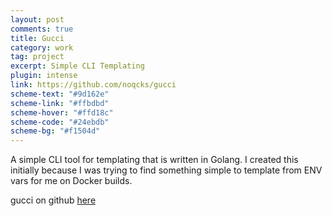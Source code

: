 ```yaml
---
layout: post
comments: true
title: Gucci
category: work
tag: project
excerpt: Simple CLI Templating
plugin: intense
link: https://github.com/noqcks/gucci
scheme-text: "#9d162e"
scheme-link: "#ffbdbd"
scheme-hover: "#ffd18c"
scheme-code: "#24ebdb"
scheme-bg: "#f1504d"
---
```


<p>A simple CLI tool for templating that is written in Golang. I created this initially because I was trying to find something simple to template from ENV vars for me on Docker builds.</p>

<p>gucci on github <a href="https://github.com/noqcks/gucci">here</a></p>
